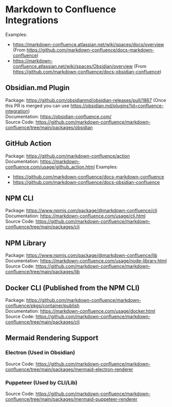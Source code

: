 # Markdown to Confluence Integrations

Examples:
- https://markdown-confluence.atlassian.net/wiki/spaces/docs/overview (From https://github.com/markdown-confluence/docs-markdown-confluence)
- https://markdown-confluence.atlassian.net/wiki/spaces/Obsidian/overview (From https://github.com/markdown-confluence/docs-obsidian-confluence)

## Obsidian.md Plugin
Package: https://github.com/obsidianmd/obsidian-releases/pull/1867 (Once this PR is merged you can use https://obsidian.md/plugins?id=confluence-integration)  
Documentation: https://obsidian-confluence.com/  
Source Code: https://github.com/markdown-confluence/markdown-confluence/tree/main/packages/obsidian

## GitHub Action
Package: https://github.com/markdown-confluence/action  
Documentation: https://markdown-confluence.com/usage/github_action.html
Examples:
- https://github.com/markdown-confluence/docs-markdown-confluence
- https://github.com/markdown-confluence/docs-obsidian-confluence

## NPM CLI 
Package: https://www.npmjs.com/package/@markdown-confluence/cli  
Documentation: https://markdown-confluence.com/usage/cli.html  
Source Code: https://github.com/markdown-confluence/markdown-confluence/tree/main/packages/cli

## NPM Library 
Package: https://www.npmjs.com/package/@markdown-confluence/lib  
Documentation: https://markdown-confluence.com/usage/node-library.html  
Source Code: https://github.com/markdown-confluence/markdown-confluence/tree/main/packages/lib

## Docker CLI (Published from the NPM CLI)
Package: https://github.com/markdown-confluence/markdown-confluence/pkgs/container/publish  
Documentation: https://markdown-confluence.com/usage/docker.html  
Source Code: https://github.com/markdown-confluence/markdown-confluence/tree/main/packages/cli

## Mermaid Rendering Support
### Electron (Used in Obsidian) 
Source Code: https://github.com/markdown-confluence/markdown-confluence/tree/main/packages/mermaid-electron-renderer

### Puppeteer (Used by CLI/Lib)
Source Code: https://github.com/markdown-confluence/markdown-confluence/tree/main/packages/mermaid-puppeteer-renderer
